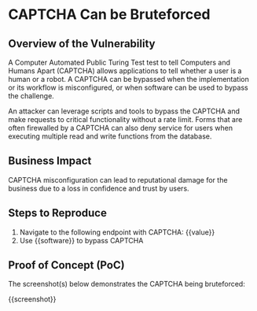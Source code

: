 # CAPTCHA Can be Bruteforced

## Overview of the Vulnerability

A Computer Automated Public Turing Test test to tell Computers and Humans Apart (CAPTCHA) allows applications to tell whether a user is a human or a robot. A CAPTCHA can be bypassed when the implementation or its workflow is misconfigured, or when software can be used to bypass the challenge.

An attacker can leverage scripts and tools to bypass the CAPTCHA and make requests to critical functionality without a rate limit. Forms that are often firewalled by a CAPTCHA can also deny service for users when executing multiple read and write functions from the database.

## Business Impact

CAPTCHA misconfiguration can lead to reputational damage for the business due to a loss in confidence and trust by users.

## Steps to Reproduce

1. Navigate to the following endpoint with CAPTCHA: {{value}}
1. Use {{software}} to bypass CAPTCHA

## Proof of Concept (PoC)

The screenshot(s) below demonstrates the CAPTCHA being bruteforced:

{{screenshot}}
